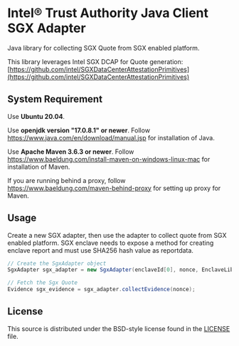 # Intel® Trust Authority Java Client SGX Adapter
Java library for collecting SGX Quote from SGX enabled platform.

This library leverages Intel SGX DCAP for Quote generation: [https://github.com/intel/SGXDataCenterAttestationPrimitives](https://github.com/intel/SGXDataCenterAttestationPrimitives)

## System Requirement

Use <b>Ubuntu 20.04</b>. 

Use <b>openjdk version "17.0.8.1" or newer</b>. Follow https://www.java.com/en/download/manual.jsp for installation of Java.

Use <b>Apache Maven 3.6.3 or newer</b>. Follow https://www.baeldung.com/install-maven-on-windows-linux-mac for installation of Maven.

If you are running behind a proxy, follow https://www.baeldung.com/maven-behind-proxy for setting up proxy for Maven.

## Usage

Create a new SGX adapter, then use the adapter to collect quote from SGX enabled platform.
SGX enclave needs to expose a method for creating enclave report and must use SHA256 hash value as reportdata.

```java
// Create the SgxAdapter object
SgxAdapter sgx_adapter = new SgxAdapter(enclaveId[0], nonce, EnclaveLibrary.EnclaveFunction);

// Fetch the Sgx Quote
Evidence sgx_evidence = sgx_adapter.collectEvidence(nonce);
```

## License

This source is distributed under the BSD-style license found in the [LICENSE](../LICENSE)
file.
